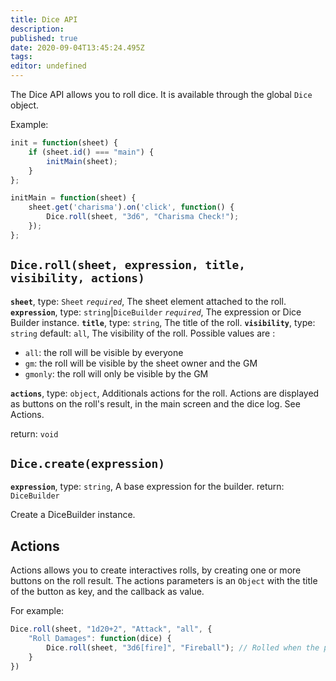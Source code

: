 ```yaml
---
title: Dice API
description: 
published: true
date: 2020-09-04T13:45:24.495Z
tags: 
editor: undefined
---
```


The Dice API allows you to roll dice. It is available through the global `Dice` object.

Example:
```javascript
init = function(sheet) {
    if (sheet.id() === "main") {
        initMain(sheet);
    }
};

initMain = function(sheet) {
    sheet.get('charisma').on('click', function() {
        Dice.roll(sheet, "3d6", "Charisma Check!");
    });
};
```

## `Dice.roll(sheet, expression, title, visibility, actions)`
**`sheet`**, type: `Sheet` *`required`*, The sheet element attached to the roll.
**`expression`**, type: `string`|`DiceBuilder` *`required`*, The expression or Dice Builder instance.
**`title`**, type: `string`, The title of the roll.
**`visibility`**, type: `string` default: `all`, The visibility of the roll. Possible values are :
* `all`: the roll will be visible by everyone
* `gm`: the roll will be visible by the sheet owner and the GM
* `gmonly`: the roll will only be visible by the GM 

**`actions`**, type: `object`, Additionals actions for the roll. Actions are displayed as buttons on the roll's result,
in the main screen and the dice log. See Actions.

return: `void`

## `Dice.create(expression)`
**`expression`**, type: `string`, A base expression for the builder.
return: `DiceBuilder`

Create a DiceBuilder instance.

## Actions

Actions allows you to create interactives rolls, by creating one or more buttons on the roll result. The actions parameters is an `Object` with the title of the button as key, and the callback as value.

For example:
```javascript
Dice.roll(sheet, "1d20+2", "Attack", "all", {
    "Roll Damages": function(dice) {
        Dice.roll(sheet, "3d6[fire]", "Fireball"); // Rolled when the player clicks "Roll Damages"
    }
})
```
